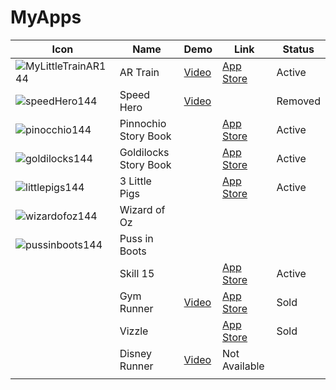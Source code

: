 # MyApps
|Icon|Name |Demo|Link|Status|
|----|-----|----|----|------|
|![MyLittleTrainAR144](https://user-images.githubusercontent.com/36864962/74191855-5eb8f480-4c22-11ea-8931-15fcdeaab63f.png)|AR Train | [Video](https://youtu.be/3J523lS8bSA) | [App Store](https://apps.apple.com/us/app/my-little-train-ar/id1286572342)|Active|
|![speedHero144](https://user-images.githubusercontent.com/36864962/106811802-defb1580-663c-11eb-8c0a-1bf64906c48e.jpg)|Speed Hero| [Video](https://youtu.be/DGMd_of04vQ) | | Removed |
|![pinocchio144](https://user-images.githubusercontent.com/36864962/45132389-c67e2c80-b15e-11e8-8490-a0e500edc71f.png)|Pinnochio Story Book | |[App Store](https://apps.apple.com/us/app/pinocchio-book-games-lite/id617678254)|Active|
|![goldilocks144](https://user-images.githubusercontent.com/36864962/45132381-b8301080-b15e-11e8-9271-390282904ea9.png)|Goldilocks Story Book | |[App Store](https://itunes.apple.com/us/app/goldilocks-three-bears-book/id515156212)|Active|
|![littlepigs144](https://user-images.githubusercontent.com/36864962/45132334-86b74500-b15e-11e8-83a1-99e2e152063f.png)|3 Little Pigs | |[App Store](https://itunes.apple.com/us/app/the-3-little-pigs-book-games/id602289654)|Active|
|![wizardofoz144](https://user-images.githubusercontent.com/36864962/45132404-d433b200-b15e-11e8-961e-674daa7544d4.png)|Wizard of Oz|
|![pussinboots144](https://user-images.githubusercontent.com/36864962/45132395-cb42e080-b15e-11e8-86ad-5a81d395b478.png)|Puss in Boots|
||Skill 15 | |[App Store](https://apps.apple.com/us/app/skill-15/id434763052)|Active|
||Gym Runner| [Video](https://youtu.be/880dLcx1Cjc)|[App Store](https://itunes.apple.com/us/app/gym-runner-endless-gymnastics/id977360433) | Sold |
||Vizzle| |[App Store](#)|Sold|
||Disney Runner| [Video](https://youtu.be/Kc27IEvDInA) | Not Available |
|||||
